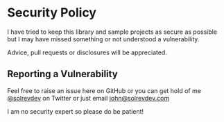 # Security Policy

I have tried to keep this library and sample projects as secure as possible but I may have missed something or not understood a vulnerability. 

Advice, pull requests or disclosures will be appreciated.


## Reporting a Vulnerability

Feel free to raise an issue here on GitHub or you can get hold of me [@solrevdev](https://www.twitter.com/solrevdev) on Twitter or just email <john@solrevdev.com>

I am no security expert so please do be patient!
